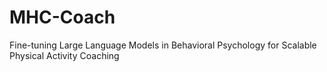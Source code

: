 # MHC-Coach
Fine-tuning Large Language Models in Behavioral Psychology for Scalable Physical Activity Coaching
